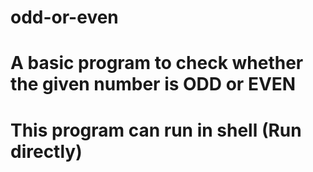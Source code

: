 # odd-or-even
# A basic program to check whether the given number is ODD or EVEN
# This program can run in shell (Run directly)
